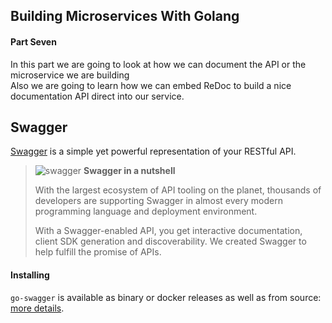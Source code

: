 ## Building Microservices With Golang

#### Part Seven
In this part we are going to look at how we can document the API or the microservice we are building <br>
Also we are going to learn how we can embed ReDoc to build a nice documentation API direct into our service.<br>

## Swagger
[Swagger](https://swagger.io/) is a simple yet powerful representation of your RESTful API.<br> 

> ![swagger](https://raw.githubusercontent.com/go-swagger/go-swagger/master/docs/favicon-16x16.png) **Swagger in a nutshell**
>
> With the largest ecosystem of API tooling on the planet, thousands of developers are supporting Swagger in almost every modern programming language and deployment environment.
>
> With a Swagger-enabled API, you get interactive documentation, client SDK generation and discoverability. We created Swagger to help fulfill the promise of APIs.
>

#### Installing
`go-swagger` is available as binary or docker releases as well as from source: [more details](https://goswagger.io/install.html).

